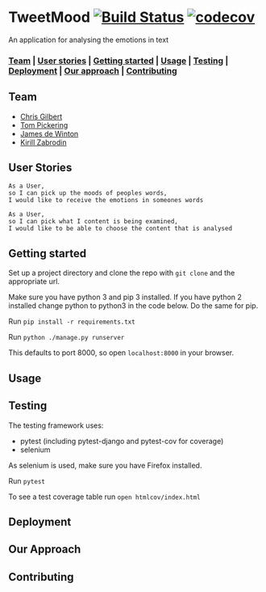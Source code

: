 # TweetMood   [![Build Status](https://travis-ci.org/kirillzabrodin/tweet_mood.svg?branch=master)](https://travis-ci.org/kirillzabrodin/tweet_mood)   [![codecov](https://codecov.io/gh/kirillzabrodin/tweet_mood/branch/master/graph/badge.svg)](https://codecov.io/gh/kirillzabrodin/tweet_mood)
An application for analysing the emotions in text

### [Team](https://github.com/kirillzabrodin/tweet_mood#team) |  [User stories](https://github.com/kirillzabrodin/tweet_mood#user-stories) |  [Getting started](https://github.com/kirillzabrodin/tweet_mood#getting-started) |  [Usage](https://github.com/kirillzabrodin/tweet_mood#usage) |  [Testing](https://github.com/kirillzabrodin/tweet_mood#testing) |   [Deployment](https://github.com/kirillzabrodin/tweet_mood#deployment) |   [Our approach](https://github.com/kirillzabrodin/tweet_mood#our-approach) |  [Contributing](https://github.com/kirillzabrodin/tweet_mood#contributing)

## Team

* [Chris Gilbert](https://github.com/chrisjgilbert)
* [Tom Pickering](https://github.com/topickering)
* [James de Winton](http://github.com/jamesdew12)
* [Kirill Zabrodin](https://github.com/kirillzabrodin)

## User Stories
```
As a User,
so I can pick up the moods of peoples words,
I would like to receive the emotions in someones words

As a User,
so I can pick what I content is being examined,
I would like to be able to choose the content that is analysed
```

## Getting started
Set up a project directory and clone the repo with ```git clone``` and the appropriate url.

Make sure you have python 3 and pip 3 installed. If you have python 2 installed change python to python3 in the code below. Do the same for pip.

Run ```pip install -r requirements.txt```

Run ```python ./manage.py runserver```

This defaults to port 8000, so open ```localhost:8000``` in your browser.

## Usage

## Testing

The testing framework uses:
* pytest (including pytest-django and pytest-cov for coverage)
* selenium

As selenium is used, make sure you have Firefox installed.

Run ```pytest```

To see a test coverage table run ```open htmlcov/index.html```

## Deployment

## Our Approach

## Contributing
